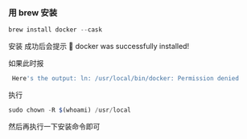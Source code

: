 

### 用 brew 安装

```js
brew install docker --cask
```
安装 成功后会提示
🍺  docker was successfully installed!


如果此时报
```js
 Here's the output: ln: /usr/local/bin/docker: Permission denied
```

执行
```js
sudo chown -R $(whoami) /usr/local
```
然后再执行一下安装命令即可

